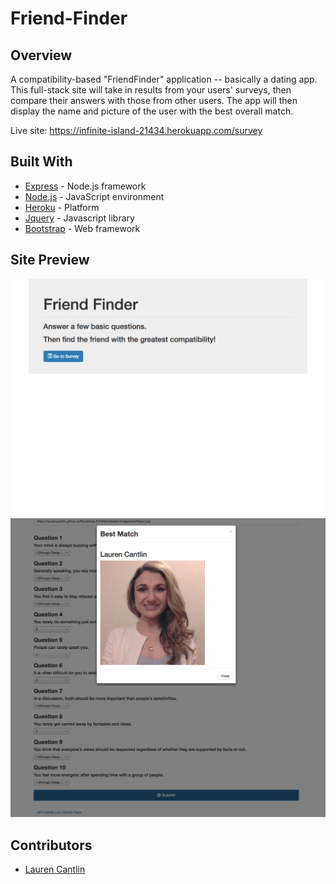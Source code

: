 # Friend-Finder
## Overview
A compatibility-based "FriendFinder" application -- basically a dating app. This full-stack site will take in results from your users' surveys, then compare their answers with those from other users. The app will then display the name and picture of the user with the best overall match.

Live site: https://infinite-island-21434.herokuapp.com/survey

## Built With
* [Express]() - Node.js framework
* [Node.js]() - JavaScript environment
* [Heroku]() - Platform
* [Jquery](https://jquery.com/) - Javascript library
* [Bootstrap](https://getbootstrap.com/docs/3.3/) - Web framework

## Site Preview
![homepage](https://github.com/laurencantlin/Friend-Finder/blob/master/FireShot%20Capture%2018%20-%20Home%20-%20https___polar-woodland-51855.herokuapp.com_.png?raw=true)
![survey page](https://github.com/laurencantlin/Friend-Finder/blob/master/FireShot%20Capture%2021%20-%20FriendFinder%20-%20https___friend-finder-fsf.herokuapp.com_survey.png?raw=true)


## Contributors
* [Lauren Cantlin](https://github.com/laurencantlin)